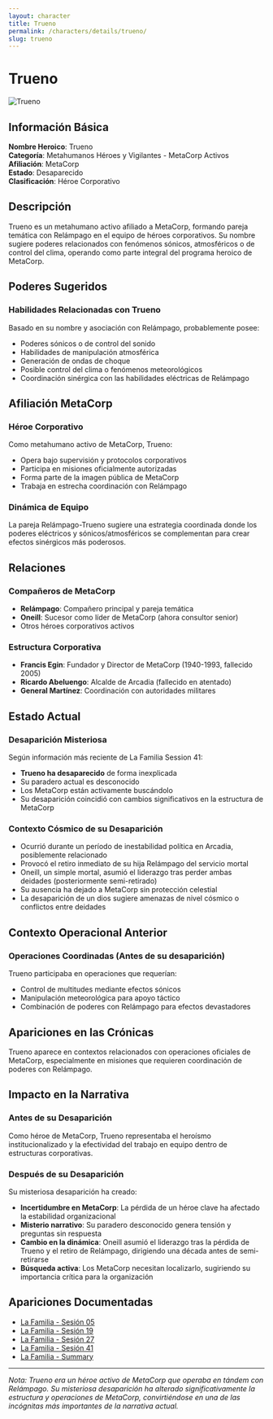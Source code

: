 ```yaml
---
layout: character
title: Trueno
permalink: /characters/details/trueno/
slug: trueno
---
```


# Trueno

<div class="character-photo">
  <img src="{{ site.baseurl }}/assets/img/characters/Trueno.png" alt="Trueno" />
</div>

## Información Básica

**Nombre Heroico**: Trueno  
**Categoría**: Metahumanos Héroes y Vigilantes - MetaCorp Activos  
**Afiliación**: MetaCorp  
**Estado**: Desaparecido  
**Clasificación**: Héroe Corporativo

## Descripción

Trueno es un metahumano activo afiliado a MetaCorp, formando pareja temática con Relámpago en el equipo de héroes corporativos. Su nombre sugiere poderes relacionados con fenómenos sónicos, atmosféricos o de control del clima, operando como parte integral del programa heroico de MetaCorp.

## Poderes Sugeridos

### Habilidades Relacionadas con Trueno
Basado en su nombre y asociación con Relámpago, probablemente posee:
- Poderes sónicos o de control del sonido
- Habilidades de manipulación atmosférica
- Generación de ondas de choque
- Posible control del clima o fenómenos meteorológicos
- Coordinación sinérgica con las habilidades eléctricas de Relámpago

## Afiliación MetaCorp

### Héroe Corporativo
Como metahumano activo de MetaCorp, Trueno:
- Opera bajo supervisión y protocolos corporativos
- Participa en misiones oficialmente autorizadas
- Forma parte de la imagen pública de MetaCorp
- Trabaja en estrecha coordinación con Relámpago

### Dinámica de Equipo
La pareja Relámpago-Trueno sugiere una estrategia coordinada donde los poderes eléctricos y sónicos/atmosféricos se complementan para crear efectos sinérgicos más poderosos.

## Relaciones

### Compañeros de MetaCorp
- **Relámpago**: Compañero principal y pareja temática
- **Oneill**: Sucesor como líder de MetaCorp (ahora consultor senior)
- Otros héroes corporativos activos

### Estructura Corporativa
- **Francis Egin**: Fundador y Director de MetaCorp (1940-1993, fallecido 2005)
- **Ricardo Abeluengo**: Alcalde de Arcadia (fallecido en atentado)
- **General Martínez**: Coordinación con autoridades militares

## Estado Actual

### Desaparición Misteriosa
Según información más reciente de La Familia Session 41:
- **Trueno ha desaparecido** de forma inexplicada
- Su paradero actual es desconocido
- Los MetaCorp están activamente buscándolo
- Su desaparición coincidió con cambios significativos en la estructura de MetaCorp

### Contexto Cósmico de su Desaparición
- Ocurrió durante un período de inestabilidad política en Arcadia, posiblemente relacionado
- Provocó el retiro inmediato de su hija Relámpago del servicio mortal
- Oneill, un simple mortal, asumió el liderazgo tras perder ambas deidades (posteriormente semi-retirado)
- Su ausencia ha dejado a MetaCorp sin protección celestial
- La desaparición de un dios sugiere amenazas de nivel cósmico o conflictos entre deidades

## Contexto Operacional Anterior

### Operaciones Coordinadas (Antes de su desaparición)
Trueno participaba en operaciones que requerían:
- Control de multitudes mediante efectos sónicos
- Manipulación meteorológica para apoyo táctico
- Combinación de poderes con Relámpago para efectos devastadores

## Apariciones en las Crónicas

Trueno aparece en contextos relacionados con operaciones oficiales de MetaCorp, especialmente en misiones que requieren coordinación de poderes con Relámpago.

## Impacto en la Narrativa

### Antes de su Desaparición
Como héroe de MetaCorp, Trueno representaba el heroísmo institucionalizado y la efectividad del trabajo en equipo dentro de estructuras corporativas.

### Después de su Desaparición
Su misteriosa desaparición ha creado:
- **Incertidumbre en MetaCorp**: La pérdida de un héroe clave ha afectado la estabilidad organizacional
- **Misterio narrativo**: Su paradero desconocido genera tensión y preguntas sin respuesta
- **Cambio en la dinámica**: Oneill asumió el liderazgo tras la pérdida de Trueno y el retiro de Relámpago, dirigiendo una década antes de semi-retirarse
- **Búsqueda activa**: Los MetaCorp necesitan localizarlo, sugiriendo su importancia crítica para la organización

## Apariciones Documentadas
- [La Familia - Sesión 05](../../campaigns/la-familia/session-05.md)
- [La Familia - Sesión 19](../../campaigns/la-familia/session-19.md)
- [La Familia - Sesión 27](../../campaigns/la-familia/session-27.md)
- [La Familia - Sesión 41](../../campaigns/la-familia/session-41.md)
- [La Familia - Summary](../../campaigns/la-familia/summary/summary.md)

---

*Nota: Trueno era un héroe activo de MetaCorp que operaba en tándem con Relámpago. Su misteriosa desaparición ha alterado significativamente la estructura y operaciones de MetaCorp, convirtiéndose en una de las incógnitas más importantes de la narrativa actual.*